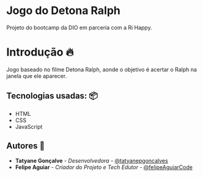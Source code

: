 # Jogo do Detona Ralph
Projeto do bootcamp da DIO em parceria com a Ri Happy.

#  Introdução 🔥
Jogo  baseado no filme Detona Ralph, aonde o objetivo é acertar o Ralph na janela que ele aparecer.

## Tecnologias usadas: 📦
- HTML
- CSS
- JavaScript 

##  Autores 👷

- **Tatyane Gonçalve** - *Desenvolvedora* - [@tatyanepgoncalves](https://github.com/tatyanepgoncalves)
- **Felipe Aguiar** - *Criador do Projeto e Tech Edutor* - [@felipeAguiarCode](https://github.com/felipeAguiarCode)